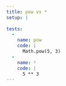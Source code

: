 ```yaml
---
title: pow vs *
setup: |
  
tests:
  -
    name: pow
    code: |
      Math.pow(5, 3)
  -
    name: *
    code: |
      5 ** 3
---
```


